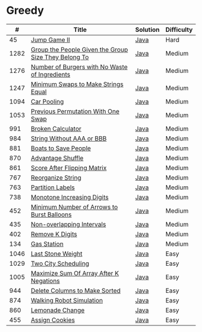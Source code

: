 Greedy
========

| # | Title | Solution | Difficulty |
|---| ----- | -------- | ---------- |
|45|[Jump Game II](https://leetcode.com/problems/jump-game-ii/)|[Java](src/hard/JumpGameII.java)|Hard|
|1282|[Group the People Given the Group Size They Belong To](https://leetcode.com/problems/group-the-people-given-the-group-size-they-belong-to/)|[Java](src/medium/GroupPeopleGivenGroupSizeTheyBelongTo.java)|Medium|
|1276|[Number of Burgers with No Waste of Ingredients](https://leetcode.com/problems/number-of-burgers-with-no-waste-of-ingredients/)|[Java](src/medium/NumberOfBurgersWithNoWasteOfIngredients.java)|Medium|
|1247|[Minimum Swaps to Make Strings Equal](https://leetcode.com/problems/minimum-swaps-to-make-strings-equal/)|[Java](src/medium/MinimumSwapsToMakeStringsEqual.java)|Medium|
|1094|[Car Pooling](https://leetcode.com/problems/car-pooling/)|[Java](src/medium/CarPooling.java)|Medium|
|1053|[Previous Permutation With One Swap](https://leetcode.com/problems/previous-permutation-with-one-swap/)|[Java](src/medium/PreviousPermutationWithOneSwap.java)|Medium|
|991|[Broken Calculator](https://leetcode.com/problems/broken-calculator/)|[Java](src/medium/BrokenCalculator.java)|Medium|
|984|[String Without AAA or BBB](https://leetcode.com/problems/string-without-aaa-or-bbb/)|[Java](src/medium/StringWithoutAAAOrBBB.java)|Medium|
|881|[Boats to Save People](https://leetcode.com/problems/boats-to-save-people/)|[Java](src/medium/BoatsToSavePeople.java)|Medium|
|870|[Advantage Shuffle](https://leetcode.com/problems/advantage-shuffle/)|[Java](src/medium/AdvantageShuffle.java)|Medium|
|861|[Score After Flipping Matrix](https://leetcode.com/problems/score-after-flipping-matrix/)|[Java](src/medium/ScoreAfterFlippingMatrix.java)|Medium|
|767|[Reorganize String](https://leetcode.com/problems/reorganize-string/)|[Java](src/medium/ReorganizeString.java)|Medium|
|763|[Partition Labels](https://leetcode.com/problems/partition-labels/)|[Java](src/medium/PartitionLabels.java)|Medium|
|738|[Monotone Increasing Digits](https://leetcode.com/problems/monotone-increasing-digits/)|[Java](src/medium/MonotoneIncreasingDigits.java)|Medium|
|452|[Minimum Number of Arrows to Burst Balloons](https://leetcode.com/problems/minimum-number-of-arrows-to-burst-balloons/)|[Java](src/medium/MinimumNumberOfArrowsToBurstBalloons.java)|Medium|
|435|[Non-overlapping Intervals](https://leetcode.com/problems/non-overlapping-intervals/)|[Java](src/medium/NonOverlappingIntervals.java)|Medium|
|402|[Remove K Digits](https://leetcode.com/problems/remove-k-digits/)|[Java](src/medium/RemoveKDigits.java)|Medium|
|134|[Gas Station](https://leetcode.com/problems/gas-station/)|[Java](src/medium/GasStation.java)|Medium|
|1046|[Last Stone Weight](https://leetcode.com/problems/last-stone-weight/)|[Java](src/easy/LastStoneWeight.java)|Easy|
|1029|[Two City Scheduling](https://leetcode.com/problems/two-city-scheduling/)|[Java](src/easy/TwoCityScheduling.java)|Easy|
|1005|[Maximize Sum Of Array After K Negations](https://leetcode.com/problems/maximize-sum-of-array-after-k-negations/)|[Java](src/easy/MaximizeSumOfArrayAfterKNegations.java)|Easy|
|944|[Delete Columns to Make Sorted](https://leetcode.com/problems/delete-columns-to-make-sorted/)|[Java](src/easy/DeleteColumnsToMakeSorted.java)|Easy|
|874|[Walking Robot Simulation](https://leetcode.com/problems/walking-robot-simulation/)|[Java](src/easy/WalkingRobotSimulation.java)|Easy|
|860|[Lemonade Change](https://leetcode.com/problems/lemonade-change/)|[Java](src/easy/LemonadeChange.java)|Easy|
|455|[Assign Cookies](https://leetcode.com/problems/assign-cookies/)|[Java](src/easy/AssignCookies.java)|Easy|
